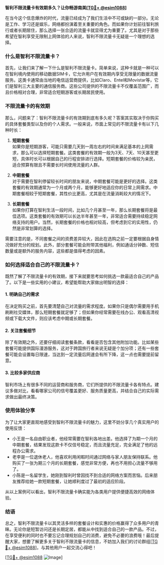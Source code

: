 **智利不限流量卡有效期多久？让你畅游南美[[TG💪+ @esim1088](https://t.me/s/esim1088)]**

在当今这个信息爆炸的时代，流量已经成为了我们生活中不可或缺的一部分。无论是工作、学习还是娱乐，网络都扮演着至关重要的角色。而如果你计划前往智利旅行或者长期居住，那么选择一张合适的流量卡就显得尤为重要了。尤其是对于那些希望在智利享受无限制上网体验的人来说，智利不限流量卡无疑是一个理想的选择。

### 什么是智利不限流量卡？

首先，让我们来了解一下什么是智利不限流量卡。简单来说，这种卡就是一种可以在智利境内使用的移动数据SIM卡，它允许用户在有效期内享受无限量的数据流量服务。这类卡通常由当地的电信运营商提供，比如Claro、Entel和Movistar等，它们是智利三大主要的通信服务商。这些公司提供的不限流量卡不仅覆盖范围广，而且价格相对合理，非常适合短期游客或长期居民使用。

### 不限流量卡的有效期

那么，问题来了：智利不限流量卡的有效期到底有多久呢？答案其实取决于你购买的具体套餐类型以及你的个人需求。一般来说，市面上常见的不限流量卡有以下几种时长：

1. **短期套餐**  
   如果你是短期游客，可能只需要几天到一周左右的时间来满足基本的上网需求，那么可以选择短期套餐。这类套餐的有效期一般为3天、7天、10天甚至更短，具体时长可以根据自己的行程安排进行选择。短期套餐的价格较为亲民，适合预算有限且不需要长时间使用流量的人群。

2. **中期套餐**  
   对于需要在智利停留较长时间的朋友来说，中期套餐可能是更好的选择。这类套餐的有效期通常为一个月或两个月，能够更好地适应你的日常上网需求。中期套餐相较于短期套餐，其性价比更高，尤其是在流量消耗较大的情况下。

3. **长期套餐**  
   如果你打算在智利生活一段时间，比如几个月甚至一年，那么长期套餐将是最佳选项。这类套餐的有效期可以长达半年甚至一年，非常适合需要持续稳定网络支持的用户。当然，长期套餐的价格也相对较高，但考虑到它的实用性，仍然是非常划算的选择。

需要注意的是，不同套餐之间的资费差异较大，因此在选购之前一定要根据自身情况做好充分的规划。此外，部分套餐可能会附带其他福利，例如通话分钟数、短信数量或是额外的服务内容，这些都是值得考虑的因素。

### 如何选择适合自己的不限流量卡？

既然了解了不限流量卡的有效期，接下来就要思考如何挑选一款最适合自己的产品了。以下是一些实用的小建议，希望能帮助大家做出明智的选择：

#### 1. 明确自己的需求  
在决定购买之前，首先要清楚自己对流量的需求程度。如果你只是偶尔需要用手机刷刷社交媒体，那么短期套餐就足够了；但如果你经常需要在线办公、观看高清视频或下载大文件，则应该考虑中期或长期套餐。

#### 2. 关注套餐细节  
除了有效期之外，还要仔细阅读套餐条款，看看是否包含其他附加功能。比如某些套餐可能提供国际漫游服务，这对于跨国旅行者来说无疑是个加分项；还有一些套餐可能会设置每日限速，当达到一定流量后网速会有所下降，这一点也需要提前留意。

#### 3. 比较多家供应商  
智利市场上有很多不同的运营商和服务商，它们所提供的不限流量卡各有特点。建议多做对比，看看哪家公司的信号覆盖更好、服务质量更高，并结合自己的实际需求做出最终决策。

### 使用体验分享

为了让大家更直观地感受到智利不限流量卡的魅力，这里不妨分享几个真实用户的使用反馈：

- 小王是一名自由职业者，他经常需要在智利各地出差。他选择了为期一个月的中期套餐，结果发现这款卡不仅信号稳定，而且流量充足，完全满足了他的远程办公需求。
- 老李是一位退休老人，他喜欢利用闲暇时间通过网络与家人朋友保持联系。他购买了一张为期三个月的长期套餐，感觉非常方便，再也不用担心流量不够用了。
- 小陈是一名留学生，她刚到智利时曾因找不到合适的网络方案而苦恼。后来朋友推荐给她一款短期套餐，让她顺利度过了最初的适应阶段。

从以上案例可以看出，智利不限流量卡确实能为各类用户提供便捷高效的网络体验。

### 结语

总之，智利不限流量卡以其灵活多样的套餐设计和实惠的价格赢得了众多用户的青睐。无论你是短暂访问还是长期定居，都能从中找到适合自己的一款产品。不过，在享受便利的同时也不要忘记合理规划自己的消费，避免不必要的浪费哦！最后提醒大家，想要了解更多关于智利不限流量卡的信息，不妨加入我们的讨论群组[[TG💪+ @esim1088](https://t.me/s/esim1088)]，与其他用户一起交流心得吧！

[[TG💪+ @esim1088](https://t.me/s/esim1088) ![Image](https://i.postimg.cc/4NQfJmqS/Snipaste-2025-05-13-00-14-12.png)]